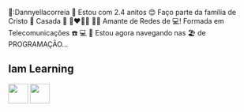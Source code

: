 💜:Dannyellacorreia 💜
Estou com 2.4 anitos 😊
Faço parte da família de Cristo 🙏
Casada 💌 👩‍❤️‍💋‍👨 👰‍♀️
Amante de Redes de 💻!
Formada em Telecomunicações ☎️ 💻 📠
Estou agora navegando nas 🏖️ de PROGRAMAÇÃO...

## Iam Learning
<img src="https://cdn.jsdelivr.net/gh/devicons/devicon/icons/coffeescript/coffeescript-original.svg" with="40" height="40" /> <img src="https://cdn.jsdelivr.net/gh/devicons/devicon/icons/coffeescript/coffeescript-original.svg" with="40" height="40" />
